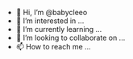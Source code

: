 - 👋 Hi, I’m @babycleeo
- 👀 I’m interested in ...
- 🌱 I’m currently learning ...
- 💞️ I’m looking to collaborate on ...
- 📫 How to reach me ...

<!---
babycleeo/babycleeo is a ✨ special ✨ repository because its `README.md` (this file) appears on your GitHub profile.
You can click the Preview link to take a look at your changes.
--->
